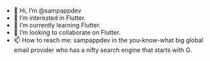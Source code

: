 - 👋 Hi, I’m @sampappdev
- 👀 I’m interested in Flutter.
- 🌱 I’m currently learning Flutter.
- 💞️ I’m looking to collaborate on Flutter.
- 📫 How to reach me: sampappdev in the you-know-what big global email provider who has a nifty search engine that starts with G.

<!---
sampappdev/sampappdev is a ✨ special ✨ repository because its `README.md` (this file) appears on your GitHub profile.
You can click the Preview link to take a look at your changes.
--->
